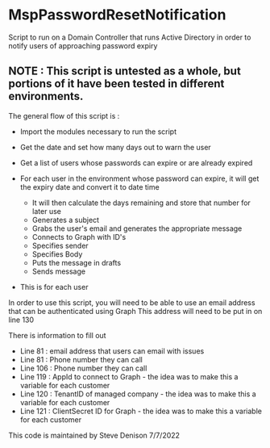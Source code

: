 # MspPasswordResetNotification
Script to run on a Domain Controller that runs Active Directory in order to notify users of approaching password expiry

## NOTE : This script is untested as a whole, but portions of it have been tested in different environments.

The general flow of this script is :

  - Import the modules necessary to run the script
  - Get the date and set how many days out to warn the user
  - Get a list of users whose passwords can expire or are already expired
  - For each user in the environment whose password can expire, it will get the expiry date and convert it to date time
    - It will then calculate the days remaining and store that number for later use
    - Generates a subject
    - Grabs the user's email and generates the appropriate message
    - Connects to Graph with ID's
    - Specifies sender
    - Specifies Body
    - Puts the message in drafts
    - Sends message
    
  - This is for each user

In order to use this script, you will need to be able to use an email address that can be authenticated using Graph
  This address will need to be put in on line 130
  
There is information to fill out 
  - Line 81 : email address that users can email with issues
  - Line 81 : Phone number they can call
  - Line 106 : Phone number they can call
  - Line 119 : AppId to connect to Graph - the idea was to make this a variable for each customer
  - Line 120 : TenantID of managed company - the idea was to make this a variable for each customer
  - Line 121 : ClientSecret ID for Graph - the idea was to make this a variable for each customer
  
This code is maintained by Steve Denison 7/7/2022
